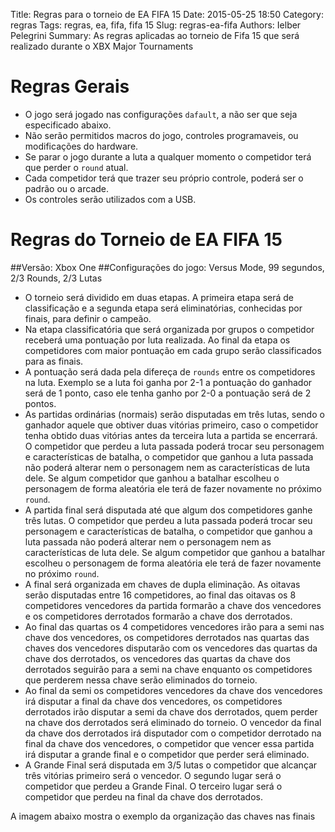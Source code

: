 Title: Regras para o torneio de EA FIFA 15
Date: 2015-05-25 18:50
Category: regras
Tags: regras, ea, fifa, fifa 15
Slug: regras-ea-fifa
Authors: Ielber Pelegrini
Summary: As regras aplicadas ao torneio de Fifa 15 que será realizado durante o XBX Major Tournaments

# Regras Gerais
* O jogo será jogado nas configurações `dafault`, a não ser que seja especificado abaixo.
* Não serão permitidos macros do jogo, controles programaveis, ou modificações do hardware.
* Se parar o jogo durante a luta a qualquer momento o competidor terá que perder o `round` atual.
* Cada competidor terá que trazer seu próprio controle, poderá ser o padrão ou o arcade.
* Os controles serão utilizados com a USB.

# Regras do Torneio de EA FIFA 15

##Versão: Xbox One
##Configurações do jogo: Versus Mode, 99 segundos, 2/3 Rounds, 2/3 Lutas

* O torneio será dividido em duas etapas. A primeira etapa será de classificação e a segunda etapa será eliminatórias, conhecidas por finais, para definir o campeão.
* Na etapa classificatória que será organizada por grupos o competidor receberá uma pontuação por luta realizada. Ao final da etapa os competidores com maior pontuação em cada grupo serão classificados para as finais.
* A pontuação será dada pela difereça de `rounds` entre os competidores na luta. Exemplo se a luta foi ganha por 2-1 a pontuação do ganhador será de 1 ponto, caso ele tenha ganho por 2-0 a pontuação será de 2 pontos.
* As partidas ordinárias (normais) serão disputadas em três lutas, sendo o ganhador aquele que obtiver duas vitórias primeiro, caso o competidor tenha obtido duas vitórias antes da terceira luta a partida se encerrará. O competidor que perdeu a luta passada poderá trocar seu personagem e características de batalha, o competidor que ganhou a luta passada não poderá alterar nem o personagem nem as características de luta dele. Se algum competidor que ganhou a batalhar escolheu o personagem de forma aleatória ele terá de fazer novamente no próximo `round`.
* A partida final será disputada até que algum dos competidores ganhe três lutas. O competidor que perdeu a luta passada poderá trocar seu personagem e características de batalha, o competidor que ganhou a luta passada não poderá alterar nem o personagem nem as características de luta dele. Se algum competidor que ganhou a batalhar escolheu o personagem de forma aleatória ele terá de fazer novamente no próximo `round`.
* A final será organizada em chaves de dupla eliminação. As oitavas serão disputadas entre 16 competidores, ao final das oitavas os 8 competidores vencedores da partida formarão a chave dos vencedores e os competidores derrotados formarão a chave dos derrotados. 
* Ao final das quartas os 4 competidores vencedores irão para a semi nas chave dos vencedores, os competidores derrotados nas quartas das chaves dos vencedores disputarão com os vencedores das quartas da chave dos derrotados, os vencedores das quartas  da chave dos derrotados seguirão para a semi na chave enquanto os competidores que perderem nessa chave serão eliminados do torneio.
* Ao final da semi os competidores vencedores da chave dos vencedores irá disputar a final da chave dos vencedores, os competidores derrotados irão disputar a semi da chave dos derrotados, quem perder na chave dos derrotados será eliminado do torneio. O vencedor da final da chave dos derrotados irá disputador com o competidor derrotado na final da chave dos vencedores, o competidor que vencer essa partida irá disputar a grande final e o competidor que perder será eliminado.
* A Grande Final será disputada em 3/5 lutas o competidor que alcançar três vitórias primeiro será o vencedor. O segundo lugar será o competidor que perdeu a Grande Final. O terceiro lugar será o competidor que perdeu na final da chave dos derrotados.

A imagem abaixo mostra o exemplo da organização das chaves nas finais




